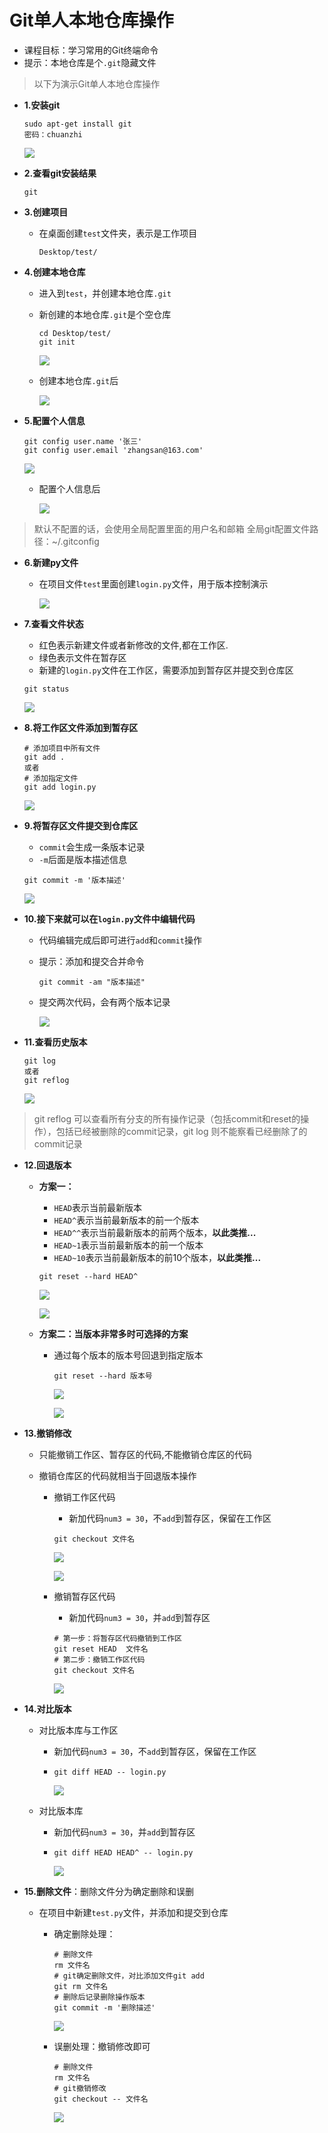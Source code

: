  # Git单人本地仓库操作

* 课程目标：学习常用的Git终端命令
* 提示：本地仓库是个`.git`隐藏文件

> 以下为演示Git单人本地仓库操作

* **1.安装git**

    ```
    sudo apt-get install git
    密码：chuanzhi
    ```

    ![](./assets/安装Git.png)

* **2.查看git安装结果**

    ```
    git
    ```

* **3.创建项目**
    * 在桌面创建`test`文件夹，表示是工作项目

        ```
        Desktop/test/
        ```

* **4.创建本地仓库**
    * 进入到`test`，并创建本地仓库`.git`
    * 新创建的本地仓库`.git`是个空仓库

        ```
        cd Desktop/test/
        git init
        ```

      ![](./assets/创建本地仓库.png)

    * 创建本地仓库`.git`后

        ![](./assets/空仓库.png)

* **5.配置个人信息**

    ```
    git config user.name '张三'
    git config user.email 'zhangsan@163.com'
    ```

    ![](./assets/配置个人信息.png)

    * 配置个人信息后

        ![](./assets/配置个人信息后.png)
        
> 默认不配置的话，会使用全局配置里面的用户名和邮箱
> 全局git配置文件路径：~/.gitconfig

* **6.新建py文件**
    * 在项目文件`test`里面创建`login.py`文件，用于版本控制演示

        ![](./assets/项目文件详情.png)

* **7.查看文件状态**
    * 红色表示新建文件或者新修改的文件,都在工作区.
    * 绿色表示文件在暂存区
    * 新建的`login.py`文件在工作区，需要添加到暂存区并提交到仓库区

    ```
    git status
    ```

    ![](./assets/查看文件状态.png)

* **8.将工作区文件添加到暂存区**

    ```
    # 添加项目中所有文件
    git add .
    或者
    # 添加指定文件
    git add login.py
    ```

    ![](./assets/添加到暂存区.png)

* **9.将暂存区文件提交到仓库区**
    * `commit`会生成一条版本记录
    * `-m`后面是版本描述信息

    ```
    git commit -m '版本描述'
    ```

    ![](./assets/提交到仓库区.png)

* **10.接下来就可以在`login.py`文件中编辑代码**
    * 代码编辑完成后即可进行`add`和`commit`操作
    * 提示：添加和提交合并命令

        ```
        git commit -am "版本描述"
        ```

    * 提交两次代码，会有两个版本记录

        ![](./assets/两次版本提交.png)

* **11.查看历史版本**

    ```
    git log
    或者
    git reflog
    ```

    ![](./assets/查看历史记录log.png)

> git reflog 可以查看所有分支的所有操作记录（包括commit和reset的操作），包括已经被删除的commit记录，git log 则不能察看已经删除了的commit记录

* **12.回退版本**
    * **方案一：**
        * `HEAD`表示当前最新版本
        * `HEAD^`表示当前最新版本的前一个版本
        * `HEAD^^`表示当前最新版本的前两个版本，**以此类推...**
        * `HEAD~1`表示当前最新版本的前一个版本
        * `HEAD~10`表示当前最新版本的前10个版本，**以此类推...**

       ```
       git reset --hard HEAD^
       ```

       ![](./assets/回退版本HEAD.png)

       ![](./assets/回退版本后HEAD.png)

    * **方案二：当版本非常多时可选择的方案**
        * 通过每个版本的版本号回退到指定版本

            ```
            git reset --hard 版本号
            ```

            ![](./assets/回退版本版本号.png)

            ![](./assets/回退版本后版本号.png)

* **13.撤销修改**
    * 只能撤销工作区、暂存区的代码,不能撤销仓库区的代码
    * 撤销仓库区的代码就相当于回退版本操作

        * 撤销工作区代码
            * 新加代码`num3 = 30`，不`add`到暂存区，保留在工作区

            ```
            git checkout 文件名
            ```

            ![](./assets/撤销工作区代码前.png)

            ![](./assets/撤销工作区代码后.png)

        * 撤销暂存区代码
            * 新加代码`num3 = 30`，并`add`到暂存区

            ```
            # 第一步：将暂存区代码撤销到工作区
            git reset HEAD  文件名
            # 第二步：撤销工作区代码
            git checkout 文件名
            ```

            ![](./assets/撤销暂存区代码.png)

* **14.对比版本**

    * 对比版本库与工作区
        * 新加代码`num3 = 30`，不`add`到暂存区，保留在工作区
        * `git diff HEAD -- login.py`

            ![](./assets/对比版本库与工作区.png)

    * 对比版本库
        * 新加代码`num3 = 30`，并`add`到暂存区
        * `git diff HEAD HEAD^ -- login.py`

            ![](./assets/对比版本库.png)

* **15.删除文件**：删除文件分为确定删除和误删
    * 在项目中新建`test.py`文件，并添加和提交到仓库

        * 确定删除处理：
            
            ```
            # 删除文件
            rm 文件名
            # git确定删除文件，对比添加文件git add 
            git rm 文件名
            # 删除后记录删除操作版本
            git commit -m '删除描述'
            ```

            ![](./assets/确定删除处理.png)

        * 误删处理：撤销修改即可
            
            ```
            # 删除文件
            rm 文件名
            # git撤销修改
            git checkout -- 文件名
            ```
            
            ![](./assets/误删处理.png)
